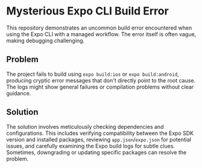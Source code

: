 # Mysterious Expo CLI Build Error

This repository demonstrates an uncommon build error encountered when using the Expo CLI with a managed workflow. The error itself is often vague, making debugging challenging.

## Problem

The project fails to build using `expo build:ios` or `expo build:android`, producing cryptic error messages that don't directly point to the root cause. The logs might show general failures or compilation problems without clear guidance.

## Solution

The solution involves meticulously checking dependencies and configurations. This includes verifying compatibility between the Expo SDK version and installed packages, reviewing `app.json`/`expo.json` for potential issues, and carefully examining the Expo build logs for subtle clues. Sometimes, downgrading or updating specific packages can resolve the problem.